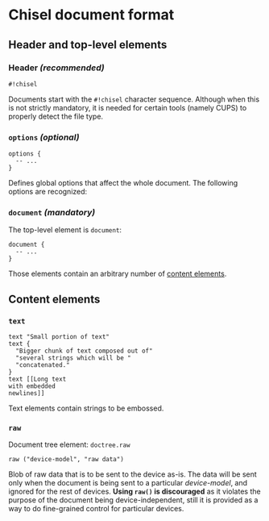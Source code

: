 # Chisel document format

## Header and top-level elements

### Header *(recommended)*

    #!chisel

Documents start with the `#!chisel` character sequence. Although when this
is not strictly mandatory, it is needed for certain tools (namely CUPS) to
properly detect the file type.

### `options` *(optional)*

    options {
      -- ...
    }

Defines global options that affect the whole document. The following
options are recognized:


### `document` *(mandatory)*

The top-level element is `document`:

    document {
      -- ...
    }

Those elements contain an arbitrary number of [content
elements](#Content_elements).


## Content elements

### `text`

    text "Small portion of text"
    text {
      "Bigger chunk of text composed out of"
      "several strings which will be "
      "concatenated."
    }
    text [[Long text
    with embedded
    newlines]]

Text elements contain strings to be embossed.

### `raw`

Document tree element: `doctree.raw`

    raw ("device-model", "raw data")

Blob of raw data that is to be sent to the device as-is. The data will be
sent only when the document is being sent to a particular *device-model*,
and ignored for the rest of devices. **Using `raw()` is discouraged** as
it violates the purpose of the document being device-independent, still
it is provided as a way to do fine-grained control for particular devices.

<!-- vim: filetype=markdown spell spelllang=en
  -->
